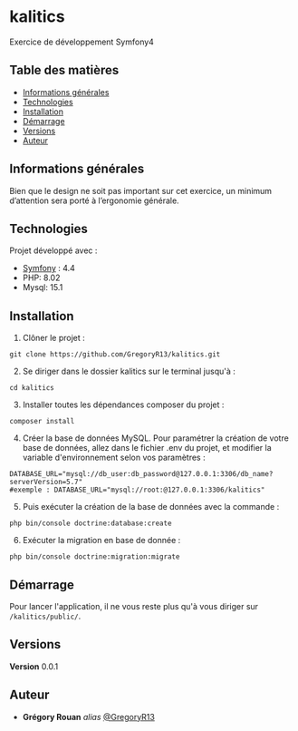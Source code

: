 # kalitics
Exercice de développement Symfony4
## Table des matières
* [Informations générales](#informations-gnrales)
* [Technologies](#technologies)
* [Installation](#installation)
* [Démarrage](#dmarrage)
* [Versions](#versions)
* [Auteur](#auteur)

## Informations générales
Bien que le design ne soit pas important sur cet exercice, un minimum d’attention sera porté à l’ergonomie
générale.

## Technologies
Projet développé avec :
* [Symfony](https://symfony.com/) : 4.4
* PHP: 8.02
* Mysql: 15.1

## Installation
1. Clôner le projet :

```
git clone https://github.com/GregoryR13/kalitics.git
```

2. Se diriger dans le dossier kalitics sur le terminal jusqu'à : 
```
cd kalitics
```
3. Installer toutes les dépendances composer du projet : 
```
composer install
```
4. Créer la base de données MySQL.
Pour paramétrer la création de votre base de données, allez dans le fichier .env du projet, et modifier la variable d'environnement selon vos paramètres : 
```
DATABASE_URL="mysql://db_user:db_password@127.0.0.1:3306/db_name?serverVersion=5.7"
#exemple : DATABASE_URL="mysql://root:@127.0.0.1:3306/kalitics"
```
5. Puis exécuter la création de la base de données avec la commande :
```
php bin/console doctrine:database:create
```
6. Exécuter la migration en base de donnée :
```
php bin/console doctrine:migration:migrate
```

## Démarrage

Pour lancer l'application, il ne vous reste plus qu'à vous diriger sur ``/kalitics/public/``.

## Versions

**Version** 0.0.1

## Auteur
* **Grégory Rouan** _alias_  [@GregoryR13](https://github.com/GregoryR13)
